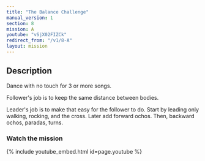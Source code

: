 ```yaml
---
title: "The Balance Challenge"
manual_version: 1
section: 8
mission: A
youtube: "vSjX02FIZCk"
redirect_from: "/v1/8-A"
layout: mission
---
```




## Description

Dance with no touch for 3 or more songs. 

Follower's job is to keep the same distance between bodies. 

Leader's job is to make that easy for the follower to do. Start by leading only walking, rocking, and the cross. Later add forward ochos. Then, backward ochos, paradas, turns. 

### Watch the mission

{% include youtube_embed.html id=page.youtube %}


